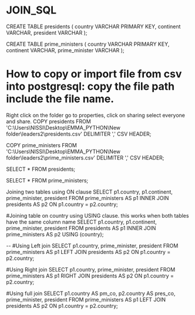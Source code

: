 # JOIN_SQL
CREATE TABLE presidents (
  country                 VARCHAR   PRIMARY KEY,
  continent               VARCHAR,
  president               VARCHAR
);

CREATE TABLE prime_ministers (
  country                 VARCHAR   PRIMARY KEY,
  continent               VARCHAR,
  prime_minister          VARCHAR
);

# How to copy or import file from csv into postgresql: copy the file path include the file name. 
Right click on the folder go to properties, click on sharing select everyone and share.
COPY presidents
FROM 'C:\Users\NISSI\Desktop\EMMA_PYTHON\New folder\leaders2\presidents.csv'
DELIMITER ','
CSV HEADER;

COPY prime_ministers
FROM 'C:\Users\NISSI\Desktop\EMMA_PYTHON\New folder\leaders2\prime_ministers.csv'
DELIMITER ','
CSV HEADER;

SELECT * FROM presidents;

SELECT * FROM prime_ministers;

Joining two tables using ON clause
SELECT p1.country, p1.continent,
prime_minister, president
FROM prime_ministers AS p1
INNER JOIN presidents AS p2
ON p1.country = p2.country;

#Joining table on country using USING clause. this works when both tables have the same column name
SELECT p1.country, p1.continent,
prime_minister, president
FROM presidents AS p1
INNER JOIN prime_ministers AS p2
USING (country);

-- #Using Left join
SELECT p1.country, prime_minister, president
FROM prime_ministers AS p1
LEFT JOIN presidents AS p2
ON p1.country = p2.country;

#Using Right join
SELECT p1.country, prime_minister, president
FROM prime_ministers AS p1
RIGHT JOIN presidents AS p2
ON p1.country = p2.country;

#Using full join
SELECT p1.country AS pm_co, p2.country AS pres_co, prime_minister, president
FROM prime_ministers AS p1
LEFT JOIN presidents AS p2
ON p1.country = p2.country;
